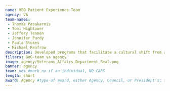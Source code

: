 ```yaml
---
name: VEO Patient Experience Team
agency: VA
team-names:
 - Thomas Pasakarnis
 - Toni Hightower
 - Jeffery Tennen
 - Jennifer Purdy
 - Paula Stokes
 - Michael Renfrow
description: Developed programs that facilitate a cultural shift from a traditional bureaucratic system to a patient-focused system. Their changes improved patient experience across 147 VA medical centers by empowering 360,000 employees with the knowledge and skills to deliver exceptional customer service.
filters: GoG-team va agency
image: agency/Veterans_Affairs_Department_Seal.png
banner: agency
team: yes #mark no if an individual, NO CAPS
length: short
award: Agency #type of award, either Agency, Council, or President's; this is case sensitive so make sure to match the options listed exactly. This section generates the format of the card
---
```


